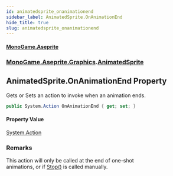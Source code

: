 ```yaml
---
id: animatedsprite_onanimationend
sidebar_label: AnimatedSprite.OnAnimationEnd
hide_title: true
slug: animatedsprite_onanimationend
---
```

#### [MonoGame.Aseprite](index 'index')
### [MonoGame.Aseprite.Graphics](monogame_aseprite_graphics 'MonoGame.Aseprite.Graphics').[AnimatedSprite](animatedsprite 'MonoGame.Aseprite.Graphics.AnimatedSprite')
## AnimatedSprite.OnAnimationEnd Property
Gets or Sets an action to invoke when an animation ends.  
```csharp
public System.Action OnAnimationEnd { get; set; }
```
#### Property Value
[System.Action](https://docs.microsoft.com/en-us/dotnet/api/System.Action 'System.Action')  
### Remarks
This action will only be called at the end of one-shot  
animations, or if [Stop()](animatedsprite_stop__ 'MonoGame.Aseprite.Graphics.AnimatedSprite.Stop()') is called manually.  
